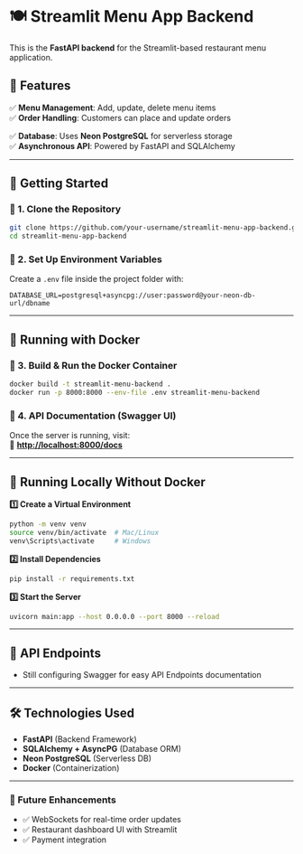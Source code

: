 # **🍽️ Streamlit Menu App Backend**  
This is the **FastAPI backend** for the Streamlit-based restaurant menu application.

## **📌 Features**  
✅ **Menu Management**: Add, update, delete menu items  
✅ **Order Handling**: Customers can place and update orders  
<!-- ✅ **Authentication**: JWT-based security for restaurant-side users   -->
✅ **Database**: Uses **Neon PostgreSQL** for serverless storage  
✅ **Asynchronous API**: Powered by FastAPI and SQLAlchemy  

---

## **🚀 Getting Started**  

### **🔹 1. Clone the Repository**  
```bash
git clone https://github.com/your-username/streamlit-menu-app-backend.git
cd streamlit-menu-app-backend
```

### **🔹 2. Set Up Environment Variables**  
Create a `.env` file inside the project folder with:  
```
DATABASE_URL=postgresql+asyncpg://user:password@your-neon-db-url/dbname
```
<!-- JWT_SECRET_KEY=your-secret-key -->
<!-- ``` -->

---

## **🐳 Running with Docker**  

### **🔹 3. Build & Run the Docker Container**  
```bash
docker build -t streamlit-menu-backend .
docker run -p 8000:8000 --env-file .env streamlit-menu-backend
```

### **🔹 4. API Documentation (Swagger UI)**  
Once the server is running, visit:  
📌 **[http://localhost:8000/docs](http://localhost:8000/docs)**  

---

## **🔧 Running Locally Without Docker**  
**1️⃣ Create a Virtual Environment**  
```bash
python -m venv venv
source venv/bin/activate  # Mac/Linux
venv\Scripts\activate     # Windows
```

**2️⃣ Install Dependencies**  
```bash
pip install -r requirements.txt
```

**3️⃣ Start the Server**  
```bash
uvicorn main:app --host 0.0.0.0 --port 8000 --reload
```

---

## **📌 API Endpoints**
- Still configuring Swagger for easy API Endpoints documentation
---

## **🛠️ Technologies Used**  
- **FastAPI** (Backend Framework)  
- **SQLAlchemy + AsyncPG** (Database ORM)  
- **Neon PostgreSQL** (Serverless DB)  
- **Docker** (Containerization)  

---

### **🚀 Future Enhancements**  
- ✅ WebSockets for real-time order updates  
- ✅ Restaurant dashboard UI with Streamlit  
- ✅ Payment integration